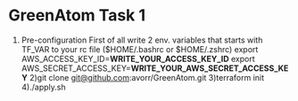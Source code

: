 # GreenAtom Task 1
1) Pre-configuration
First of all write 2 env. variables that starts with TF_VAR to your rc file ($HOME/.bashrc or $HOME/.zshrc)
export AWS_ACCESS_KEY_ID=**WRITE_YOUR_ACCESS_KEY_ID**
export AWS_SECRET_ACCESS_KEY=**WRITE_YOUR_AWS_SECRET_ACCESS_KEY**
2)git clone git@github.com:avorr/GreenAtom.git
3)terraform init
4)./apply.sh
